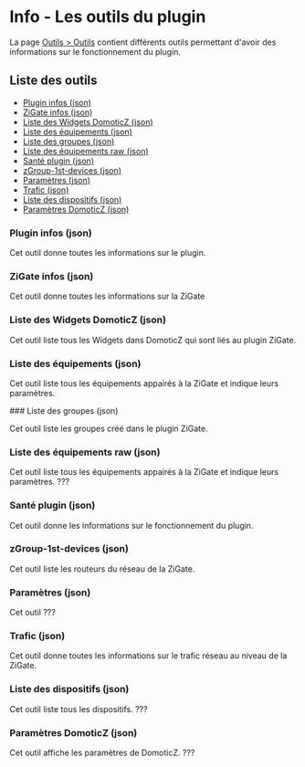 # Info - Les outils du plugin

La page [Outils > Outils](WebUI_Outils.md#outils) contient différents outils permettant d'avoir des informations sur le fonctionnement du plugin.

## Liste des outils

* [Plugin infos (json)](#plugin-infos-json)
* [ZiGate infos (json)](#zigate-infos-json)
* [Liste des Widgets DomoticZ (json)](#liste-des-widgets-domoticz-json)
* [Liste des équipements (json)](#liste-des-equipements-json)
* [Liste des groupes (json)](#liste-des-groupes-json)
* [Liste des équipements raw (json)](#liste-des-equipements-raw-json)
* [Santé plugin (json)](#sante-plugin-json)
* [zGroup-1st-devices (json)](#zgroup-1st-devices-json)
* [Paramètres (json)](#parametres-json)
* [Trafic (json)](#trafic-json)
* [Liste des dispositifs (json)](#liste-des-dispositifs-json)
* [Paramètres DomoticZ (json)](#parametres-domoticz-json)

### Plugin infos (json)

Cet outil donne toutes les informations sur le plugin.

### ZiGate infos (json)

Cet outil donne toutes les informations sur la ZiGate

### Liste des Widgets DomoticZ (json)

Cet outil liste tous les Widgets dans DomoticZ qui sont liés au plugin ZiGate.

### Liste des équipements (json)

Cet outil liste tous les équipements appairés à la ZiGate et indique leurs paramètres.

### Liste des groupes (json)

Cet outil liste les groupes créé dans le plugin ZiGate.

### Liste des équipements raw (json)

Cet outil liste tous les équipements appairés à la ZiGate et indique leurs paramètres. ???

### Santé plugin (json)

Cet outil donne les informations sur le fonctionnement du plugin.

### zGroup-1st-devices (json)

Cet outil liste les routeurs du réseau de la ZiGate.

### Paramètres (json)

Cet outil ???

### Trafic (json)

Cet outil donne toutes les informations sur le trafic réseau au niveau de la ZiGate.

### Liste des dispositifs (json)

Cet outil liste tous les dispositifs. ???

### Paramètres DomoticZ (json)

Cet outil affiche les paramètres de DomoticZ. ???

